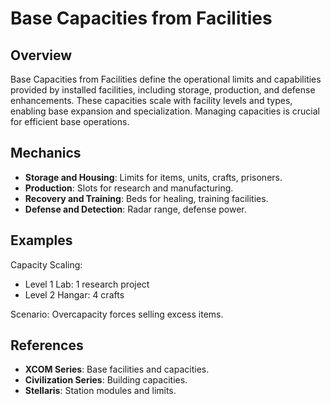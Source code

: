 # Base Capacities from Facilities

## Overview
Base Capacities from Facilities define the operational limits and capabilities provided by installed facilities, including storage, production, and defense enhancements. These capacities scale with facility levels and types, enabling base expansion and specialization. Managing capacities is crucial for efficient base operations.

## Mechanics
- **Storage and Housing**: Limits for items, units, crafts, prisoners.
- **Production**: Slots for research and manufacturing.
- **Recovery and Training**: Beds for healing, training facilities.
- **Defense and Detection**: Radar range, defense power.

## Examples

Capacity Scaling:
- Level 1 Lab: 1 research project
- Level 2 Hangar: 4 crafts

Scenario: Overcapacity forces selling excess items.

## References
- **XCOM Series**: Base facilities and capacities.
- **Civilization Series**: Building capacities.
- **Stellaris**: Station modules and limits.